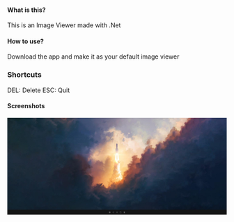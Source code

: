 #### What is this?
This is an Image Viewer made with .Net

#### How to use?
Download the app and make it as your default image viewer

### Shortcuts
DEL: Delete
ESC: Quit

#### Screenshots
![ImageViewer](/docs/images/screenshot1.2.jpg)
